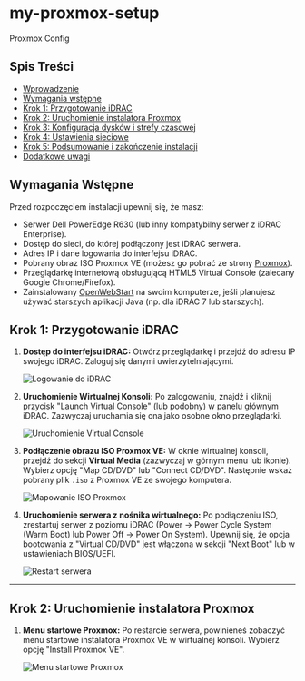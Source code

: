 # my-proxmox-setup
Proxmox Config

## Spis Treści

- [Wprowadzenie](#wprowadzenie)
- [Wymagania wstępne](#wymagania-wstępne)
- [Krok 1: Przygotowanie iDRAC](#krok-1-przygotowanie-idrac)
- [Krok 2: Uruchomienie instalatora Proxmox](#krok-2-uruchomienie-instalatora-proxmox)
- [Krok 3: Konfiguracja dysków i strefy czasowej](#krok-3-konfiguracja-dysków-i-strefy-czasowej)
- [Krok 4: Ustawienia sieciowe](#krok-4-ustawienia-sieciowe)
- [Krok 5: Podsumowanie i zakończenie instalacji](#krok-5-podsumowanie-i-zakończenie-instalacji)
- [Dodatkowe uwagi](#dodatkowe-uwagi)

## Wymagania Wstępne

Przed rozpoczęciem instalacji upewnij się, że masz:

-   Serwer Dell PowerEdge R630 (lub inny kompatybilny serwer z iDRAC Enterprise).
-   Dostęp do sieci, do której podłączony jest iDRAC serwera.
-   Adres IP i dane logowania do interfejsu iDRAC.
-   Pobrany obraz ISO Proxmox VE (możesz go pobrać ze strony [Proxmox](https://www.proxmox.com/en/downloads/category/iso-images)).
-   Przeglądarkę internetową obsługującą HTML5 Virtual Console (zalecany Google Chrome/Firefox).
-   Zainstalowany [OpenWebStart](https://openwebstart.com/) na swoim komputerze, jeśli planujesz używać starszych aplikacji Java (np. dla iDRAC 7 lub starszych).

  ## Krok 1: Przygotowanie iDRAC

1.  **Dostęp do interfejsu iDRAC:**
    Otwórz przeglądarkę i przejdź do adresu IP swojego iDRAC. Zaloguj się danymi uwierzytelniającymi.

    ![Logowanie do iDRAC](images/01-idrac-login.png)

2.  **Uruchomienie Wirtualnej Konsoli:**
    Po zalogowaniu, znajdź i kliknij przycisk "Launch Virtual Console" (lub podobny) w panelu głównym iDRAC. Zazwyczaj uruchamia się ona jako osobne okno przeglądarki.

    ![Uruchomienie Virtual Console](images/02-launch-virtual-console.png)

3.  **Podłączenie obrazu ISO Proxmox VE:**
    W oknie wirtualnej konsoli, przejdź do sekcji **Virtual Media** (zazwyczaj w górnym menu lub ikonie). Wybierz opcję "Map CD/DVD" lub "Connect CD/DVD". Następnie wskaż pobrany plik `.iso` z Proxmox VE ze swojego komputera.

    ![Mapowanie ISO Proxmox](images/03-map-proxmox-iso.png)

4.  **Uruchomienie serwera z nośnika wirtualnego:**
    Po podłączeniu ISO, zrestartuj serwer z poziomu iDRAC (Power -> Power Cycle System (Warm Boot) lub Power Off -> Power On System). Upewnij się, że opcja bootowania z "Virtual CD/DVD" jest włączona w sekcji "Next Boot" lub w ustawieniach BIOS/UEFI.

    ![Restart serwera](images/04-idrac-power-options.png)

---

## Krok 2: Uruchomienie instalatora Proxmox

1.  **Menu startowe Proxmox:**
    Po restarcie serwera, powinieneś zobaczyć menu startowe instalatora Proxmox VE w wirtualnej konsoli. Wybierz opcję "Install Proxmox VE".

    ![Menu startowe Proxmox](images/05-proxmox-boot-menu.png)
